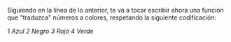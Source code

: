 Siguiendo en la línea de lo anterior, te va a tocar escribir ahora una función que "traduzca" números a colores, respetando la siguiente codificación:

1 <i class="fa fa-arrow-right"> Azul
2 <i class="fa fa-arrow-right"> Negro
3 <i class="fa fa-arrow-right"> Rojo
4 <i class="fa fa-arrow-right"> Verde